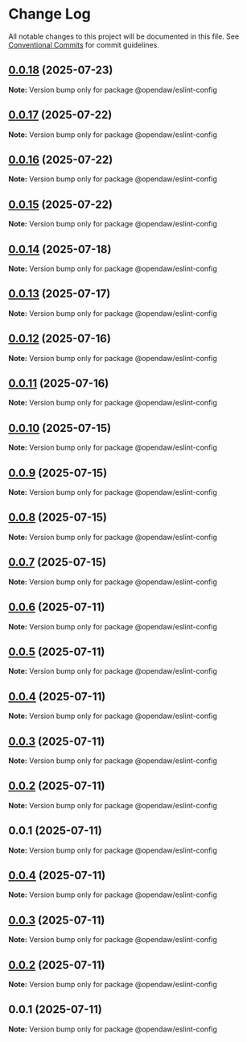 # Change Log

All notable changes to this project will be documented in this file.
See [Conventional Commits](https://conventionalcommits.org) for commit guidelines.

## [0.0.18](https://github.com/andremichelle/openDAW/compare/@opendaw/eslint-config@0.0.17...@opendaw/eslint-config@0.0.18) (2025-07-23)

**Note:** Version bump only for package @opendaw/eslint-config

## [0.0.17](https://github.com/andremichelle/openDAW/compare/@opendaw/eslint-config@0.0.16...@opendaw/eslint-config@0.0.17) (2025-07-22)

**Note:** Version bump only for package @opendaw/eslint-config

## [0.0.16](https://github.com/andremichelle/openDAW/compare/@opendaw/eslint-config@0.0.15...@opendaw/eslint-config@0.0.16) (2025-07-22)

**Note:** Version bump only for package @opendaw/eslint-config

## [0.0.15](https://github.com/andremichelle/openDAW/compare/@opendaw/eslint-config@0.0.14...@opendaw/eslint-config@0.0.15) (2025-07-22)

**Note:** Version bump only for package @opendaw/eslint-config

## [0.0.14](https://github.com/andremichelle/openDAW/compare/@opendaw/eslint-config@0.0.13...@opendaw/eslint-config@0.0.14) (2025-07-18)

**Note:** Version bump only for package @opendaw/eslint-config

## [0.0.13](https://github.com/andremichelle/openDAW/compare/@opendaw/eslint-config@0.0.12...@opendaw/eslint-config@0.0.13) (2025-07-17)

**Note:** Version bump only for package @opendaw/eslint-config

## [0.0.12](https://github.com/andremichelle/openDAW/compare/@opendaw/eslint-config@0.0.11...@opendaw/eslint-config@0.0.12) (2025-07-16)

**Note:** Version bump only for package @opendaw/eslint-config

## [0.0.11](https://github.com/andremichelle/openDAW/compare/@opendaw/eslint-config@0.0.10...@opendaw/eslint-config@0.0.11) (2025-07-16)

**Note:** Version bump only for package @opendaw/eslint-config

## [0.0.10](https://github.com/andremichelle/openDAW/compare/@opendaw/eslint-config@0.0.9...@opendaw/eslint-config@0.0.10) (2025-07-15)

**Note:** Version bump only for package @opendaw/eslint-config

## [0.0.9](https://github.com/andremichelle/openDAW/compare/@opendaw/eslint-config@0.0.8...@opendaw/eslint-config@0.0.9) (2025-07-15)

**Note:** Version bump only for package @opendaw/eslint-config

## [0.0.8](https://github.com/andremichelle/openDAW/compare/@opendaw/eslint-config@0.0.7...@opendaw/eslint-config@0.0.8) (2025-07-15)

**Note:** Version bump only for package @opendaw/eslint-config

## [0.0.7](https://github.com/andremichelle/openDAW/compare/@opendaw/eslint-config@0.0.6...@opendaw/eslint-config@0.0.7) (2025-07-15)

**Note:** Version bump only for package @opendaw/eslint-config

## [0.0.6](https://github.com/andremichelle/openDAW/compare/@opendaw/eslint-config@0.0.5...@opendaw/eslint-config@0.0.6) (2025-07-11)

**Note:** Version bump only for package @opendaw/eslint-config

## [0.0.5](https://github.com/andremichelle/openDAW/compare/@opendaw/eslint-config@0.0.4...@opendaw/eslint-config@0.0.5) (2025-07-11)

**Note:** Version bump only for package @opendaw/eslint-config

## [0.0.4](https://github.com/andremichelle/openDAW/compare/@opendaw/eslint-config@0.0.3...@opendaw/eslint-config@0.0.4) (2025-07-11)

**Note:** Version bump only for package @opendaw/eslint-config

## [0.0.3](https://github.com/andremichelle/openDAW/compare/@opendaw/eslint-config@0.0.2...@opendaw/eslint-config@0.0.3) (2025-07-11)

**Note:** Version bump only for package @opendaw/eslint-config

## [0.0.2](https://github.com/andremichelle/openDAW/compare/@opendaw/eslint-config@0.0.1...@opendaw/eslint-config@0.0.2) (2025-07-11)

**Note:** Version bump only for package @opendaw/eslint-config

## 0.0.1 (2025-07-11)

**Note:** Version bump only for package @opendaw/eslint-config

## [0.0.4](https://github.com/andremichelle/opendaw-turbo/compare/@opendaw/eslint-config@0.0.3...@opendaw/eslint-config@0.0.4) (2025-07-11)

**Note:** Version bump only for package @opendaw/eslint-config

## [0.0.3](https://github.com/andremichelle/opendaw-turbo/compare/@opendaw/eslint-config@0.0.2...@opendaw/eslint-config@0.0.3) (2025-07-11)

**Note:** Version bump only for package @opendaw/eslint-config

## [0.0.2](https://github.com/andremichelle/opendaw-turbo/compare/@opendaw/eslint-config@0.0.1...@opendaw/eslint-config@0.0.2) (2025-07-11)

**Note:** Version bump only for package @opendaw/eslint-config

## 0.0.1 (2025-07-11)

**Note:** Version bump only for package @opendaw/eslint-config
